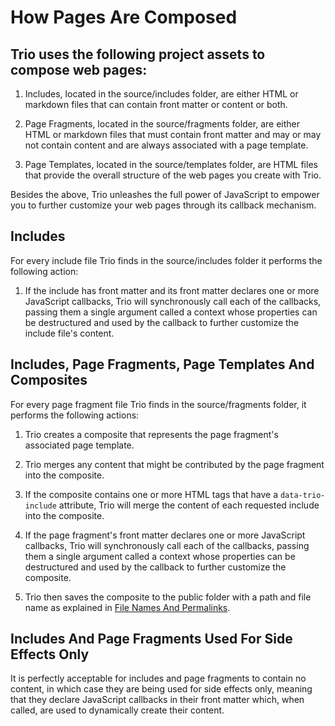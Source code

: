 <!--
template: learnhowto.html
title: How Pages Are Created
appendToTarget: true
activeHeaderItem: 2
callback: showCurrentPageInHeader.js
-->

# How Pages Are Composed

## Trio uses the following project assets to compose web pages:

1. Includes, located in the source/includes folder, are either HTML or markdown files that can contain front matter or content or both.

1. Page Fragments, located in the source/fragments folder, are either HTML or markdown files that must contain front matter and may or may not contain content and are always associated with a page template. 

1. Page Templates, located in the source/templates folder, are HTML files that provide the overall structure of the web pages you create with Trio.

Besides the above, Trio unleashes the full power of JavaScript to empower you to further customize your web pages through its callback mechanism.

## Includes

For every include file Trio finds in the source/includes folder it performs the following action:

1. <p>If the include has front matter and its front matter declares one or more JavaScript callbacks, Trio will synchronously call each of the callbacks, passing them a single argument called a context whose properties can be destructured and used by the callback to further customize the include file's content.</p>

## Includes, Page Fragments, Page Templates And Composites

For every page fragment file Trio finds in the source/fragments folder, it performs the following actions:

1. Trio creates a composite that represents the page fragment's associated page template.

1. Trio merges any content that might be contributed by the page fragment into the composite.

1. If the composite contains one or more HTML tags that have a `data-trio-include` attribute, Trio will merge the content of each requested include into the composite.

1. If the page fragment's front matter declares one or more JavaScript callbacks, Trio will synchronously call each of the callbacks, passing them a single argument called a context whose properties can be destructured and used by the callback to further customize the composite. 

1. Trio then saves the composite to the public folder with a path and file name as explained in <a data-trio-link href="/docs/learn/filenamesandpermalinks">File Names And Permalinks</a>.

## Includes And Page Fragments Used For Side Effects Only
It is perfectly acceptable for includes and page fragments to contain no content, in which case they are being used for side effects only, meaning that they declare JavaScript callbacks in their front matter which, when called, are used to dynamically create their content.